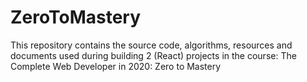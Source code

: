 # ZeroToMastery
This repository contains the source code, algorithms, resources and documents used during building 2 (React) projects in the course: The Complete Web Developer in 2020: Zero to Mastery
